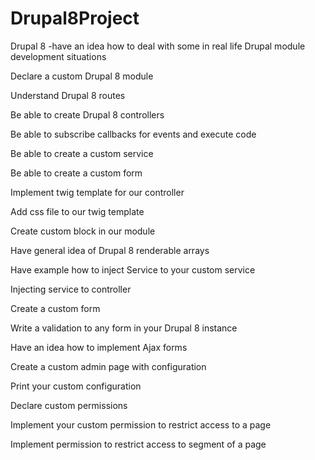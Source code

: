 # Drupal8Project
Drupal 8 -have an idea how to deal with some in real life Drupal module development situations

Declare a custom Drupal 8 module

Understand Drupal 8 routes

Be able to create Drupal 8 controllers

Be able to subscribe callbacks for events and execute code

Be able to create a custom service

Be able to create a custom form

Implement twig template for our controller

Add css file to our twig template

Create custom block in our module

Have general idea of Drupal 8 renderable arrays

Have example how to inject Service to your custom service

Injecting service to controller

Create a custom form

Write a validation to any form in your Drupal 8 instance

Have an idea how to implement Ajax forms

Create a custom admin page with configuration

Print your custom configuration

Declare custom permissions

Implement your custom permission to restrict access to a page

Implement permission to restrict access to segment of a page
